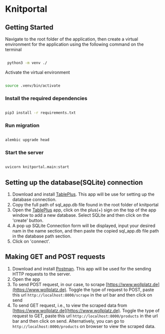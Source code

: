# Knitportal

## Getting Started

Navigate to the root folder of the application, then create a virtual environment for the application using the following command on the terminal

```zsh

 python3 -m venv ./
```

Activate the virtual environment

```zsh

source .venv/bin/activate
```

### Install the required dependencies

```zsh

pip3 install -r requirements.txt
```

### Run migration

```zsh

alembic upgrade head
```

### Start the server

```zsh

uvicorn knitportal.main:start
```

## Setting up the database(SQLite) connection

1. Download and install [TablePlus](https://tableplus.com/download). This app will be use for setting up the database connection.
2. Copy the full path of sql_app.db file found in the root folder of knitportal
3. Open the [TablePlus](https://tableplus.com/download) app, click on the plus(+) sign on the top of the app window to add a new database. Select SQLite and then click on the 'create' button.
4. A pop up SQLite Connection form will be displayed, input your desired nam in the name section, and then paste the copied sql_app.db file path in the database path section.
5. Click on 'connect'.

## Making GET and POST requests

1. Download and install [Postman](https://www.postman.com/downloads/). This app will be used for the sending HTTP requests to the server.
2. Open the app
3. To send POST request, in our case, to scrape [https://www.wollplatz.de](https://www.wollplatz.de). Toggle the type of request to POST, paste this url `http://localhost:8000/scrape` in the url bar and then click on send
4. To send GET request, i.e., to view the scraped data from [https://www.wollplatz.de](https://www.wollplatz.de). Toggle the type of request to GET, paste this url `http://localhost:8000/products` in the url bar and then click on send. Alternatively, you can go to `http://localhost:8000/products` on browser to view the scraped data.


